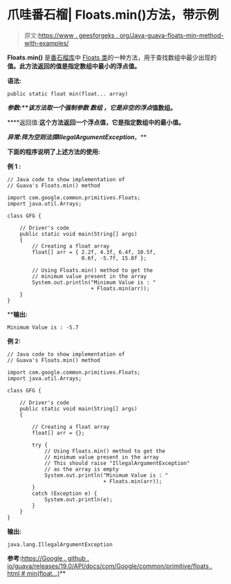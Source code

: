 # 爪哇番石榴| Floats.min()方法，带示例

> 原文:[https://www . geesforgeks . org/Java-guava-floats-min-method-with-examples/](https://www.geeksforgeeks.org/java-guava-floats-min-method-with-examples/)

**Floats.min()** 是[番石榴库](https://www.geeksforgeeks.org/guava-library-java/)中 [Floats 类](https://www.geeksforgeeks.org/floats-class-guava-java/)的一种方法，用于查找数组中最少出现的**值。此方法返回的值是指定数组中最小的浮点值。**

****语法:****

```
public static float min(float... array) 
```

****参数:**该方法取一个强制参数 ***数组*** ，它是非空的*浮点*值数组。**

****返回值:**这个方法返回一个浮点值，它是指定数组中的最小值。**

****异常:**阵为空则法掷***IllegalArgumentException***。**

**下面的程序说明了上述方法的使用:**

****例 1 :****

```
// Java code to show implementation of
// Guava's Floats.min() method

import com.google.common.primitives.Floats;
import java.util.Arrays;

class GFG {

    // Driver's code
    public static void main(String[] args)
    {
        // Creating a float array
        float[] arr = { 2.2f, 4.3f, 6.4f, 10.5f,
                        0.6f, -5.7f, 15.8f };

        // Using Floats.min() method to get the
        // minimum value present in the array
        System.out.println("Minimum Value is : "
                           + Floats.min(arr));
    }
}
```

****输出:**

```
Minimum Value is : -5.7

```

**例 2:**

```
// Java code to show implementation of
// Guava's Floats.min() method

import com.google.common.primitives.Floats;
import java.util.Arrays;

class GFG {

    // Driver's code
    public static void main(String[] args)
    {

        // Creating a float array
        float[] arr = {};

        try {
            // Using Floats.min() method to get the
            // minimum value present in the array
            // This should raise "IllegalArgumentException"
            // as the array is empty
            System.out.println("Minimum Value is : "
                               + Floats.min(arr));
        }
        catch (Exception e) {
            System.out.println(e);
        }
    }
}
```

**输出:**

```
java.lang.IllegalArgumentException

```

**参考:**[https://Google . github . io/guava/releases/19.0/API/docs/com/Google/common/primitive/floats . html # min(float…)](https://google.github.io/guava/releases/19.0/api/docs/com/google/common/primitives/Floats.html#min(float...))**